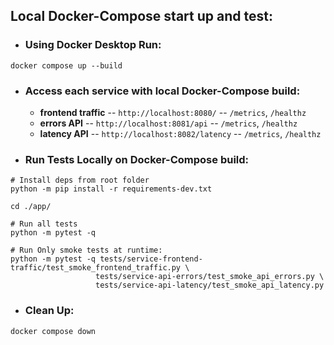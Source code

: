 ## Local Docker-Compose start up and test:
- ### Using Docker Desktop Run:
```
docker compose up --build
```
- ### Access each service with local Docker-Compose build:
    - **frontend traffic** -- `http://localhost:8080/` -- `/metrics`, `/healthz`
    - **errors API** -- `http://localhost:8081/api` -- `/metrics`, `/healthz`
    - **latency API** -- `http://localhost:8082/latency` -- `/metrics`, `/healthz`
- ### Run Tests Locally on Docker-Compose build:
```
# Install deps from root folder
python -m pip install -r requirements-dev.txt

cd ./app/

# Run all tests
python -m pytest -q

# Run Only smoke tests at runtime:
python -m pytest -q tests/service-frontend-traffic/test_smoke_frontend_traffic.py \
                   tests/service-api-errors/test_smoke_api_errors.py \
                   tests/service-api-latency/test_smoke_api_latency.py
```
- ### Clean Up:
```
docker compose down
```
